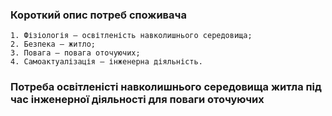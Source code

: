 ### Короткий опис потреб споживача 

    1. Фізіологія – освітленість навколишнього середовища;
    2. Безпека – житло;
    3. Повага – повага оточуючих;
    4. Самоактуалізація – інженерна діяльність.

### Потреба освітленісті навколишнього середовища житла під час інженерної діяльності для поваги оточуючих